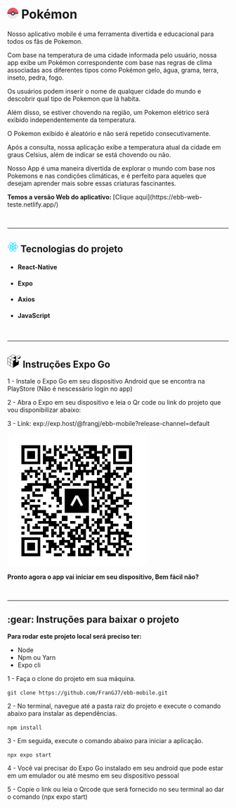 <h1>
<img src="public/pokeball.png" width="25" alt="poke-bola">
Pokémon</h1>


<p>Nosso aplicativo mobile é uma ferramenta divertida e educacional para todos os fãs de Pokemon.</p> 
 <p>Com base na temperatura de uma cidade informada pelo usuário, nossa app exibe um Pokémon correspondente com base nas regras
 de clima associadas aos diferentes tipos como Pokémon gelo, água, grama, terra, inseto, pedra, fogo.</p>
 <p>Os usuários podem inserir o nome de qualquer cidade do mundo e descobrir qual tipo de Pokemon que lá habita.</p> 
 <p>Além disso, se estiver chovendo na região, um Pokemon elétrico será exibido independentemente da temperatura.</p>
 <p>O Pokemon exibido é aleatório e não será repetido consecutivamente.</p>
 <p>Após a consulta, nossa aplicação exibe a temperatura atual da cidade em graus Celsius, além de indicar se está chovendo ou não.</p> 
 <p>Nosso App é uma maneira divertida de explorar o mundo com base nos Pokemons e nas condições climáticas, e é perfeito para aqueles que desejam aprender mais sobre essas criaturas fascinantes.</p>

 <p>
 <strong>Temos a versão Web do aplicativo: </strong> [Clique aqui](https://ebb-web-teste.netlify.app/)
 </p>


 <br>
 <hr>

 <h2>
<img src="public/pngwing.com.png" width="25" alt="react logo">       
Tecnologias do projeto</h2>

<ul>
   <li><h4>React-Native</h4></li>
   <li><h4>Expo</h4></li>
   <li><h4>Axios</h4></li>
   <li><h4>JavaScript</h4></li>
</ul>





 <br/>
 <hr/>
 
 <h2>
     <img src="public/expo.png" width="30" alt="logo docker">
     Instruções Expo Go
 </h2>
 
 <p>1 - Instale o Expo Go em seu dispositivo Android que se encontra na PlayStore (Não é nescessário login no app)</p>
 
 <p>2 - Abra o Expo em seu dispositivo e leia o Qr code ou link do projeto que vou disponibilizar abaixo:</p>
 
 <p>3 - Link: exp://exp.host/@frangj/ebb-mobile?release-channel=default </p>

 <img src="./public/QRExpo.png" alt="imagem qrcode">

 <p><strong>Pronto agora o app vai iniciar em seu dispositivo, Bem fácil não?</strong></p>

 

 <br>
 <hr>


<h2>:gear: Instruções para baixar o projeto</h2>

<p><strong>Para rodar este projeto local será preciso ter:</strong></p>

   <ul>
    <li>Node</li>
    <li>Npm ou Yarn</li>
    <li>Expo cli</li>
   </ul>


<p>1 - Faça o clone do projeto em sua máquina.</p>

```git clone https://github.com/FranGJ7/ebb-mobile.git```

<p>2 - No terminal, navegue até a pasta raiz do projeto e execute o comando abaixo para instalar as dependências.</p>

```npm install```

<p>3 - Em seguida, execute o comando abaixo para iniciar a aplicação.</p>

```npx expo start```

<p>4 - Você vai precisar do Expo Go instalado em seu android que pode estar em um emulador ou até mesmo em seu dispositivo pessoal</p>

<p>5 - Copie o link ou leia o Qrcode que será fornecido no seu terminal ao dar o comando (npx expo start)</p>





